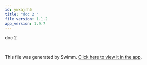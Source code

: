 ```yaml
---
id: ywxajrh5
title: "doc 2 "
file_version: 1.1.2
app_version: 1.9.7
---
```


doc 2

<br/>

This file was generated by Swimm. [Click here to view it in the app](http://localhost:5000/repos/Z2l0aHViJTNBJTNBTm9hUmVwbyUzQSUzQU5vYW96ZXI=/docs/ywxajrh5).
